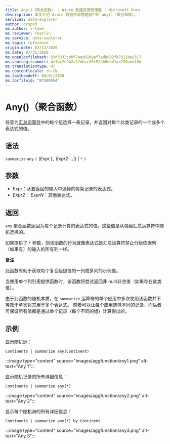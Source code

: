 ```yaml
---
title: Any()（聚合函数） - Azure 数据资源管理器 | Microsoft Docs
description: 本文介绍 Azure 数据资源管理器中的 any()（聚合函数）。
services: data-explorer
author: orspod
ms.author: v-tawe
ms.reviewer: rkarlin
ms.service: data-explorer
ms.topic: reference
origin.date: 02/13/2020
ms.date: 07/31/2020
ms.openlocfilehash: 83d3333cd0f7aad81b9af7adb802fb7811be8317
ms.sourcegitcommit: 4e1bc2e9b2a12dbcc05c52db5dbd1ae290aeb18d
ms.translationtype: HT
ms.contentlocale: zh-CN
ms.lasthandoff: 08/01/2020
ms.locfileid: "87509554"
---
```

# <a name="any-aggregation-function"></a>Any()（聚合函数）

任意为[汇总运算符](summarizeoperator.md)中的每个组选择一条记录，并返回对每个此类记录的一个或多个表达式的值。

## <a name="syntax"></a>语法

`summarize` `any` `(` (*Expr* [`,` *Expr2* ...]) | `*` `)`

## <a name="arguments"></a>参数

* Expr：从要返回的输入中选择的每条记录的表达式。
* *Expr2*： *ExprN*：其他表达式。

## <a name="returns"></a>返回

`any` 聚合函数返回为每个记录计算的表达式的值，这些值是从每组汇总运算符中随机选择的。

如果提供了 `*` 参数，则该函数的行为就像表达式是汇总运算符禁止分组依据列（如果有）的输入的所有列一样。

**备注**

此函数有助于获取每个复合组键值的一列或多列的示例值。

当使用单个列引用提供函数时，该函数将尝试返回非 null/非空值（如果存在此类值）。

由于此函数的随机本质，在 `summarize` 运算符的单个应用中多次使用该函数并不等效于单次将其用于多个表达式。 前者可以让每个应用选择不同的记录，而后者可保证所有值都是通过单个记录（每个不同的组）计算得出的。

## <a name="examples"></a>示例

显示随机洲：

```kusto
Continents | summarize any(Continent)
```

:::image type="content" source="images/aggfunction/any1.png" alt-text="Any 1":::

显示随机记录的所有详细信息：

```kusto
Continents | summarize any(*)
```

:::image type="content" source="images/aggfunction/any2.png" alt-text="Any 2":::

显示每个随机洲的所有详细信息：

```kusto
Continents | summarize any(*) by Continent
```

:::image type="content" source="images/aggfunction/any3.png" alt-text="Any 3":::
